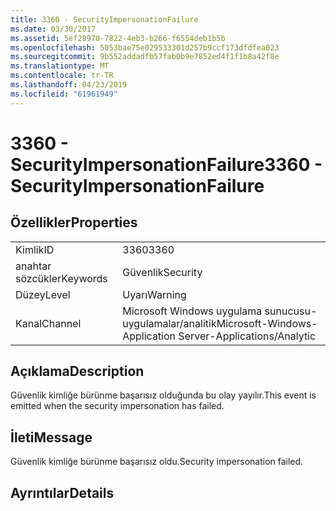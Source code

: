 ```yaml
---
title: 3360 - SecurityImpersonationFailure
ms.date: 03/30/2017
ms.assetid: 5ef28970-7822-4eb3-b266-f6554deb1b5b
ms.openlocfilehash: 5053bae75e029533301d257b9ccf173dfdfea023
ms.sourcegitcommit: 9b552addadfb57fab0b9e7852ed4f1f1b8a42f8e
ms.translationtype: MT
ms.contentlocale: tr-TR
ms.lasthandoff: 04/23/2019
ms.locfileid: "61961949"
---
```

# <a name="3360---securityimpersonationfailure"></a><span data-ttu-id="cfd25-102">3360 - SecurityImpersonationFailure</span><span class="sxs-lookup"><span data-stu-id="cfd25-102">3360 - SecurityImpersonationFailure</span></span>
## <a name="properties"></a><span data-ttu-id="cfd25-103">Özellikler</span><span class="sxs-lookup"><span data-stu-id="cfd25-103">Properties</span></span>  
  
|||  
|-|-|  
|<span data-ttu-id="cfd25-104">Kimlik</span><span class="sxs-lookup"><span data-stu-id="cfd25-104">ID</span></span>|<span data-ttu-id="cfd25-105">3360</span><span class="sxs-lookup"><span data-stu-id="cfd25-105">3360</span></span>|  
|<span data-ttu-id="cfd25-106">anahtar sözcükler</span><span class="sxs-lookup"><span data-stu-id="cfd25-106">Keywords</span></span>|<span data-ttu-id="cfd25-107">Güvenlik</span><span class="sxs-lookup"><span data-stu-id="cfd25-107">Security</span></span>|  
|<span data-ttu-id="cfd25-108">Düzey</span><span class="sxs-lookup"><span data-stu-id="cfd25-108">Level</span></span>|<span data-ttu-id="cfd25-109">Uyarı</span><span class="sxs-lookup"><span data-stu-id="cfd25-109">Warning</span></span>|  
|<span data-ttu-id="cfd25-110">Kanal</span><span class="sxs-lookup"><span data-stu-id="cfd25-110">Channel</span></span>|<span data-ttu-id="cfd25-111">Microsoft Windows uygulama sunucusu-uygulamalar/analitik</span><span class="sxs-lookup"><span data-stu-id="cfd25-111">Microsoft-Windows-Application Server-Applications/Analytic</span></span>|  
  
## <a name="description"></a><span data-ttu-id="cfd25-112">Açıklama</span><span class="sxs-lookup"><span data-stu-id="cfd25-112">Description</span></span>  
 <span data-ttu-id="cfd25-113">Güvenlik kimliğe bürünme başarısız olduğunda bu olay yayılır.</span><span class="sxs-lookup"><span data-stu-id="cfd25-113">This event is emitted when the security impersonation has failed.</span></span>  
  
## <a name="message"></a><span data-ttu-id="cfd25-114">İleti</span><span class="sxs-lookup"><span data-stu-id="cfd25-114">Message</span></span>  
 <span data-ttu-id="cfd25-115">Güvenlik kimliğe bürünme başarısız oldu.</span><span class="sxs-lookup"><span data-stu-id="cfd25-115">Security impersonation failed.</span></span>  
  
## <a name="details"></a><span data-ttu-id="cfd25-116">Ayrıntılar</span><span class="sxs-lookup"><span data-stu-id="cfd25-116">Details</span></span>
